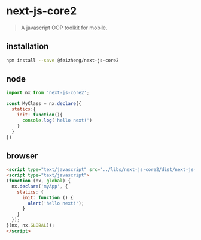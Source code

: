 # next-js-core2
> A javascript OOP toolkit for mobile.

## installation
```bash
npm install --save @feizheng/next-js-core2
```

## node
```js
import nx from 'next-js-core2';

const MyClass = nx.declare({
  statics:{
    init: function(){
      console.log('hello next!')
    }
  }
})
```

## browser
```html
<script type="text/javascript" src="../libs/next-js-core2/dist/next-js-core2.js"></script>
<script type="text/javascript">
(function (nx, global) {
  nx.declare('myApp', {
    statics: {
      init: function () {
        alert('hello next!');
      }
    }
  });
}(nx, nx.GLOBAL));
</script>
```
